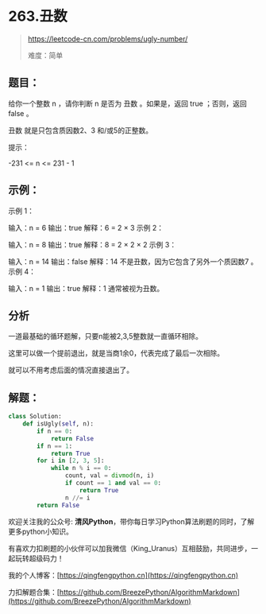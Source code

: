 # 263.丑数
> https://leetcode-cn.com/problems/ugly-number/
> 
> 难度：简单

## 题目：

给你一个整数 n ，请你判断 n 是否为 丑数 。如果是，返回 true ；否则，返回 false 。

丑数 就是只包含质因数2、3 和/或5的正整数。

提示：

-231 <= n <= 231 - 1

## 示例：

示例 1：

输入：n = 6
输出：true
解释：6 = 2 × 3
示例 2：

输入：n = 8
输出：true
解释：8 = 2 × 2 × 2
示例 3：

输入：n = 14
输出：false
解释：14 不是丑数，因为它包含了另外一个质因数7 。
示例 4：

输入：n = 1
输出：true
解释：1 通常被视为丑数。

## 分析

一道最基础的循环题解，只要n能被2,3,5整数就一直循环相除。 

这里可以做一个提前退出，就是当商1余0，代表完成了最后一次相除。 

就可以不用考虑后面的情况直接退出了。

## 解题：

```python
class Solution:
    def isUgly(self, n):
        if n == 0:
            return False
        if n == 1:
            return True
        for i in [2, 3, 5]:
            while n % i == 0:
                count, val = divmod(n, i)
                if count == 1 and val == 0:
                    return True
                n //= i
        return False
```

欢迎关注我的公众号: **清风Python**，带你每日学习Python算法刷题的同时，了解更多python小知识。

有喜欢力扣刷题的小伙伴可以加我微信（King_Uranus）互相鼓励，共同进步，一起玩转超级码力！

我的个人博客：[https://qingfengpython.cn](https://qingfengpython.cn)

力扣解题合集：[https://github.com/BreezePython/AlgorithmMarkdown](https://github.com/BreezePython/AlgorithmMarkdown)
